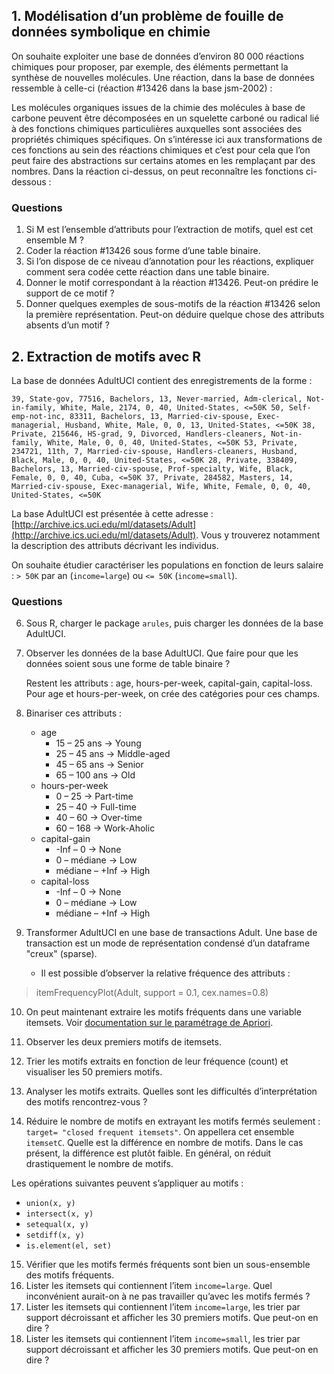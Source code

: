 ## 1. Modélisation d’un problème de fouille de données symbolique en chimie

On souhaite exploiter une base de données d’environ 80 000 réactions chimiques pour proposer, par exemple, des éléments permettant la synthèse de nouvelles molécules. Une réaction, dans la base de données ressemble à celle-ci (réaction #13426 dans la base jsm-2002) :

Les molécules organiques issues de la chimie des molécules à base de carbone peuvent être décomposées en un squelette carboné ou radical lié à des fonctions chimiques particulières auxquelles sont associées des propriétés chimiques spécifiques. On s’intéresse ici aux transformations de ces fonctions au sein des réactions chimiques et c’est pour cela que l’on peut faire des abstractions sur certains atomes en les remplaçant par des nombres. Dans la réaction ci-dessus, on peut reconnaître les fonctions ci-dessous :

### Questions
1. Si M est l’ensemble d’attributs pour l’extraction de motifs, quel est cet ensemble M ?
2. Coder la réaction #13426 sous forme d’une table binaire.
3. Si l’on dispose de ce niveau d’annotation pour les réactions, expliquer comment sera codée cette réaction dans une table binaire.
4. Donner le motif correspondant à la réaction #13426. Peut-on prédire le support de ce motif ?
5. Donner quelques exemples de sous-motifs de la réaction #13426 selon la première représentation. Peut-on déduire quelque chose des attributs absents d’un motif ?

## 2. Extraction de motifs avec R

La base de données AdultUCI contient des enregistrements de la forme :

`39, State-gov, 77516, Bachelors, 13, Never-married, Adm-clerical, Not-in-family, White, Male, 2174, 0, 40, United-States, <=50K 50, Self-emp-not-inc, 83311, Bachelors, 13, Married-civ-spouse, Exec-managerial, Husband, White, Male, 0, 0, 13, United-States, <=50K 38, Private, 215646, HS-grad, 9, Divorced, Handlers-cleaners, Not-in-family, White, Male, 0, 0, 40, United-States, <=50K 53, Private, 234721, 11th, 7, Married-civ-spouse, Handlers-cleaners, Husband, Black, Male, 0, 0, 40, United-States, <=50K 28, Private, 338409, Bachelors, 13, Married-civ-spouse, Prof-specialty, Wife, Black, Female, 0, 0, 40, Cuba, <=50K 37, Private, 284582, Masters, 14, Married-civ-spouse, Exec-managerial, Wife, White, Female, 0, 0, 40, United-States, <=50K`


La base AdultUCI est présentée à cette adresse : [http://archive.ics.uci.edu/ml/datasets/Adult](http://archive.ics.uci.edu/ml/datasets/Adult). Vous y trouverez notamment la description des attributs décrivant les individus.

On souhaite étudier caractériser les populations en fonction de leurs salaire : `> 50K` par an (`income=large`) ou `<= 50K` (`income=small`).

### Questions

6. Sous R, charger le package `arules`, puis charger les données de la base AdultUCI.
7. Observer les données de la base AdultUCI. Que faire pour que les données soient sous une forme de table binaire ?

   Restent les attributs : age, hours-per-week, capital-gain, capital-loss. Pour age et hours-per-week, on crée des catégories pour ces champs.

8. Binariser ces attributs :
    - age
      - 15 – 25 ans → Young
      - 25 – 45 ans → Middle-aged
      - 45 – 65 ans → Senior
      - 65 – 100 ans → Old
    - hours-per-week
      - 0 – 25 → Part-time
      - 25 – 40 → Full-time
      - 40 – 60 → Over-time
      - 60 – 168 → Work-Aholic
    - capital-gain
      - -Inf – 0 → None
      - 0 – médiane → Low
      - médiane – +Inf → High
    - capital-loss
      - -Inf – 0 → None
      - 0 – médiane → Low
      - médiane – +Inf → High

9. Transformer AdultUCI en une base de transactions Adult. Une base de transaction est un mode de représentation condensé d’un dataframe "creux" (sparse).
   - Il est possible d’observer la relative fréquence des attributs :
> itemFrequencyPlot(Adult, support = 0.1, cex.names=0.8)


10. On peut maintenant extraire les motifs fréquents dans une variable itemsets. Voir [documentation sur le paramétrage de Apriori](https://www.rdocumentation.org/packages/arules/versions/1.6-6/topics/ASparameter-classes).

11. Observer les deux premiers motifs de itemsets.
12. Trier les motifs extraits en fonction de leur fréquence (count) et visualiser les 50 premiers motifs.
13. Analyser les motifs extraits. Quelles sont les difficultés d’interprétation des motifs rencontrez-vous ?
14. Réduire le nombre de motifs en extrayant les motifs fermés seulement : `target= "closed frequent itemsets"`. On appellera cet ensemble `itemsetC`. Quelle est la différence en nombre de motifs. Dans le cas présent, la différence est plutôt faible. En général, on réduit drastiquement le nombre de motifs.

Les opérations suivantes peuvent s’appliquer au motifs :
- `union(x, y)`
- `intersect(x, y)`
- `setequal(x, y)`
- `setdiff(x, y)`
- `is.element(el, set)`

15. Vérifier que les motifs fermés fréquents sont bien un sous-ensemble des motifs fréquents.
16. Lister les itemsets qui contiennent l’item `income=large`. Quel inconvénient aurait-on à ne pas travailler qu’avec les motifs fermés ?
17. Lister les itemsets qui contiennent l’item `income=large`, les trier par support décroissant et afficher les 30 premiers motifs. Que peut-on en dire ?
18. Lister les itemsets qui contiennent l’item `income=small`, les trier par support décroissant et afficher les 30 premiers motifs. Que peut-on en dire ?
